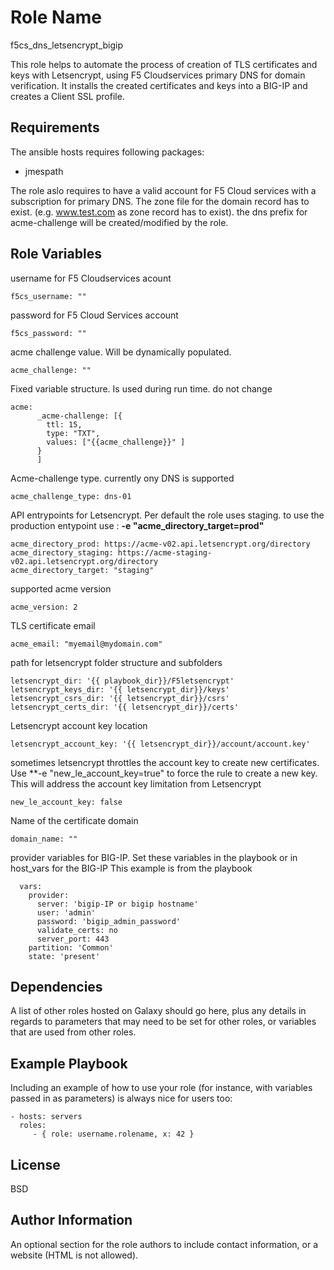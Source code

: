 Role Name
=========
f5cs_dns_letsencrypt_bigip

This role helps to automate the process of creation of TLS certificates and keys with Letsencrypt, using F5 Cloudservices primary DNS for domain verification.
It installs the created certificates and keys into a BIG-IP and creates a Client SSL profile.

Requirements
------------

The ansible hosts requires following packages:
* jmespath

The role aslo requires to have a valid account for F5 Cloud services with a subscription for primary DNS.
The zone file for the domain record has to exist. (e.g. www.test.com as zone record has to exist). the dns prefix for acme-challenge will be created/modified by the role.

Role Variables
--------------

username for F5 Cloudservices acount
```
f5cs_username: ""
```
password for F5 Cloud Services account
```
f5cs_password: ""
```
acme challenge value. Will be dynamically populated.
```
acme_challenge: ""
```

Fixed variable structure. Is used during run time. do not change
```
acme:
      _acme-challenge: [{
        ttl: 15,
        type: "TXT",
        values: ["{{acme_challenge}}" ]
      }
      ]
```
Acme-challenge type. currently ony DNS is supported
```
acme_challenge_type: dns-01
```
API entrypoints for Letsencrypt. Per default the role uses staging.  to use the production entypoint use : **-e "acme_directory_target=prod"**
```
acme_directory_prod: https://acme-v02.api.letsencrypt.org/directory
acme_directory_staging: https://acme-staging-v02.api.letsencrypt.org/directory
acme_directory_target: "staging"
```

supported acme version
```
acme_version: 2
```
TLS certificate email
```
acme_email: "myemail@mydomain.com"
```

path for letsencrypt folder structure and subfolders
```
letsencrypt_dir: '{{ playbook_dir}}/F5letsencrypt'
letsencrypt_keys_dir: '{{ letsencrypt_dir}}/keys'
letsencrypt_csrs_dir: '{{ letsencrypt_dir}}/csrs'
letsencrypt_certs_dir: '{{ letsencrypt_dir}}/certs'
```
Letsencrypt account key location
```
letsencrypt_account_key: '{{ letsencrypt_dir}}/account/account.key'
```
sometimes letsencrypt throttles the account key to create new certificates. Use **-e "new_le_account_key=true" to force the rule to create a new key. This will address the account key limitation from Letsencrypt
```
new_le_account_key: false
```
Name of the certificate domain
```
domain_name: ""
```

provider variables for BIG-IP. Set these variables in the playbook or in host_vars for the BIG-IP
This example is from the playbook
```
  vars:
    provider:
      server: 'bigip-IP or bigip hostname'
      user: 'admin'
      password: 'bigip_admin_password'
      validate_certs: no
      server_port: 443
    partition: 'Common'
    state: 'present'
```


Dependencies
------------

A list of other roles hosted on Galaxy should go here, plus any details in regards to parameters that may need to be set for other roles, or variables that are used from other roles.

Example Playbook
----------------

Including an example of how to use your role (for instance, with variables passed in as parameters) is always nice for users too:

    - hosts: servers
      roles:
         - { role: username.rolename, x: 42 }

License
-------

BSD

Author Information
------------------

An optional section for the role authors to include contact information, or a website (HTML is not allowed).

